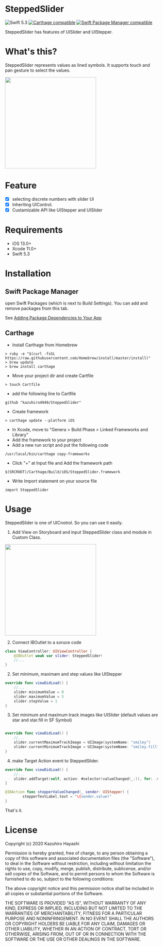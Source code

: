 # SteppedSlider

![Swift 5.3](https://img.shields.io/badge/Swift-5.3-orange.svg)
[![Carthage compatible](https://img.shields.io/badge/Carthage-compatible-4BC51D.svg?style=flat)](https://github.com/Carthage/Carthage)
[![Swift Package Manager compatible](https://img.shields.io/badge/Swift_Package_Manager-compatible-4BC51D.svg?style=flat)](https://swift.org/package-manager/)

SteppedSlider has features of UISlider and UIStepper.

# What's this?
SteppedSlider represents values as lined symbols. It supports touch and pan gesture to select the values.

<img src="https://user-images.githubusercontent.com/18320004/91662151-6e931a00-eb1b-11ea-9f3f-e48aa1ecbd31.gif" width=300></img>

# Feature
- [x] selecting discrete numbers with slider UI
- [x] Inheriting UIControl.
- [x] Custamizable API like UIStepper and UISlider

# Requirements
+ iOS 13.0+
+ Xcode 11.0+
+ Swift 5.3

# Installation

## Swift Package Manager
open Swift Packages (which is next to Build Settings). You can add and remove packages from this tab.

See [Adding Package Dependencies to Your App](https://developer.apple.com/documentation/xcode/adding_package_dependencies_to_your_app)


## Carthage
+ Install Carthage from Homebrew
```
> ruby -e "$(curl -fsSL https://raw.githubusercontent.com/Homebrew/install/master/install)"
> brew update
> brew install carthage
```
+ Move your project dir and create Cartfile
```
> touch Cartfile
```
+ add the following line to Cartfile
```
github "kazuhiro4949/SteppedSlider"
```
+ Create framework
```
> carthage update --platform iOS
```

+ In Xcode, move to "Genera > Build Phase > Linked Frameworks and Library"
+ Add the framework to your project
+ Add a new run script and put the following code
```
/usr/local/bin/carthage copy-frameworks
```
+ Click "+" at Input file and Add the framework path
```
$(SRCROOT)/Carthage/Build/iOS/SteppedSlider.framework
```
+ Write Import statement on your source file
```
import SteppedSlider
```

# Usage
SteppedSlider is one of UICnotrol. So you can use it easily.

1. Add View on Storyboard and input SteppedSlider class and module in Custom Class.
<img width="300" src="https://user-images.githubusercontent.com/18320004/91662359-f4fc2b80-eb1c-11ea-9e9f-8e9f4fc0d406.png">

2. Connect IBOutlet to a soruce code
```swift
class ViewController: UIViewController {
    @IBOutlet weak var slider: SteppedSlider!
    //...
}
```

2. Set minimum, maximam and step values like UIStepper

```swift
override func viewDidLoad() {
    //...
    slider.minimumValue = 0
    slider.maximumValue = 5
    slider.stepValue = 1
}
```

3. Set minimum and maximum track images like UISlider (default values are star and star.fill in SF Symbol)
```swift

override func viewDidLoad() {
    //...
    slider.currentMaximumTrackImage = UIImage(systemName: "smiley")
    slider.currentMinimumTrackImage = UIImage(systemName: "smiley.fill")
}
```

4. make Target Action event to SteppedSlider.
```swift
override func viewDidLoad() {
    //...
    slider.addTarget(self, action: #selector(valueChanged(_:)), for: .valueChanged)
}

@IBAction func stepperValueChanged(_ sender: UIStepper) {
        stepperTextLabel.text = "\(sender.value)"
}
```

That's it.

# License

Copyright (c) 2020 Kazuhiro Hayashi

Permission is hereby granted, free of charge, to any person obtaining a copy of this software and associated documentation files (the "Software"), to deal in the Software without restriction, including without limitation the rights to use, copy, modify, merge, publish, distribute, sublicense, and/or sell copies of the Software, and to permit persons to whom the Software is furnished to do so, subject to the following conditions:

The above copyright notice and this permission notice shall be included in all copies or substantial portions of the Software.

THE SOFTWARE IS PROVIDED "AS IS", WITHOUT WARRANTY OF ANY KIND, EXPRESS OR IMPLIED, INCLUDING BUT NOT LIMITED TO THE WARRANTIES OF MERCHANTABILITY, FITNESS FOR A PARTICULAR PURPOSE AND NONINFRINGEMENT. IN NO EVENT SHALL THE AUTHORS OR COPYRIGHT HOLDERS BE LIABLE FOR ANY CLAIM, DAMAGES OR OTHER LIABILITY, WHETHER IN AN ACTION OF CONTRACT, TORT OR OTHERWISE, ARISING FROM, OUT OF OR IN CONNECTION WITH THE SOFTWARE OR THE USE OR OTHER DEALINGS IN THE SOFTWARE.

